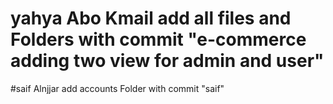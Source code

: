 # yahya Abo Kmail add all files and Folders with commit "e-commerce adding two view for admin and user"
#saif Alnjjar add accounts Folder with commit "saif"
